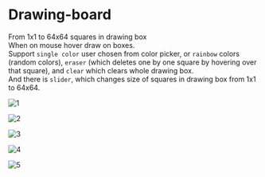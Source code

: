 # Drawing-board

From 1x1 to 64x64 squares in drawing box<br>
When on mouse hover draw on boxes.<br>
Support `single color` user chosen from color picker, or `rainbow` colors (random colors), `eraser` (which deletes one by one square by hovering over that square), and `clear` which clears whole drawing box.<br>
And there is `slider`, which changes size of squares in drawing box from 1x1 to 64x64.<br>

![1](https://github.com/lnxfsf/drawing-board/assets/99252096/042fb730-02f9-46e7-bbe9-789d180710cc)

![2](https://github.com/lnxfsf/drawing-board/assets/99252096/3e62b541-4646-40db-b461-cbac0c56bc85)

![3](https://github.com/lnxfsf/drawing-board/assets/99252096/1eb293f9-5996-45ca-92bf-b87e7b6405d2)

![4](https://github.com/lnxfsf/drawing-board/assets/99252096/5af7a061-f7ca-486b-b154-193c8c78cfc5)

![5](https://github.com/lnxfsf/drawing-board/assets/99252096/6e728f16-969f-48fc-96c8-c89d9cdfdd1e)

